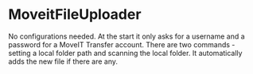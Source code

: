 # MoveitFileUploader

No configurations needed. At the start it only asks for a username and a password for a MoveIT Transfer account. There are two commands - setting a local folder path and scanning the local folder. It automatically adds the new file if there are any.
